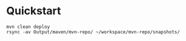 # Quickstart

    mvn clean deploy
    rsync -av Output/maven/mvn-repo/ ~/workspace/mvn-repo/snapshots/

